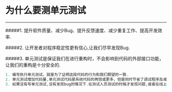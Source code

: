 # 为什么要测单元测试
--------

#####1. 提升软件质量、减少Bug、提升反馈速度、减少重复工作、提高开发效率.

#####2. 让开发者对程序稳定性更有信心,让我们尽早发现Bug.

#####3. 单元测试是保证我们在进行重构时，不会影响到代码的外部接口功能，让我们的重构是十分安全的.

```php
1. 编写执行单元测试，就是为了证明这段代码的行为和我们期望的一致.
2. 单元测试增加代码量,单元测试代码是系统代码的两倍或更多，但是同时节省了调试程序及减少了Bug相应的也就节约了修复Bug的时间.
3. 如果没有写单元测试,没有发现bug的情况下.在测试人员测试的时候才发现问题,或者在线上用户使用的时候才发现问题.在去修复测试也会花大量的时间去做了重复的测试。
```